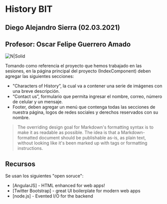# History BIT
## Diego Alejandro Sierra (02.03.2021)
## Profesor: Oscar Felipe Guerrero Amado

![N|Solid](https://encrypted-tbn0.gstatic.com/images?q=tbn:ANd9GcQxe3DXuY6-b4sJ-KY9HQTDvn_CxMILNQHvyQ&usqp=CAU)

Tomando como referencia el proyecto que hemos trabajado en las sesiones, en la página principal del proyecto (IndexComponent) deben agregar las siguientes secciones:
- "Characters of History”, la cual va a contener una serie de imágenes con una breve descripción.
- “Contact us”, formulario que permita ingresar el nombre, correo, número de celular y un mensaje.
- Footer, deben agregar un menú que contenga todas las secciones de nuestra página, logos de redes sociales y derechos reservados con su nombre.

> The overriding design goal for Markdown's
> formatting syntax is to make it as readable
> as possible. The idea is that a
> Markdown-formatted document should be
> publishable as-is, as plain text, without
> looking like it's been marked up with tags
> or formatting instructions.

## Recursos
Se usan los siguientes "open soruce":
- [AngularJS] - HTML enhanced for web apps!
- [Twitter Bootstrap] - great UI boilerplate for modern web apps
- [node.js] - Evented I/O for the backend